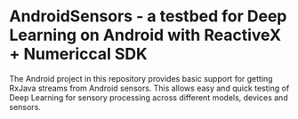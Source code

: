 # AndroidSensors - a testbed for Deep Learning on Android with ReactiveX + Numericcal SDK

The Android project in this repository provides basic support for getting RxJava streams
from Android sensors. This allows easy and quick testing of Deep Learning for sensory 
processing across different models, devices and sensors.
